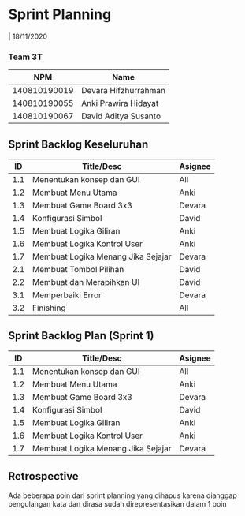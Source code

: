 # Sprint Planning 
| 18/11/2020

### Team 3T
| NPM           | Name        |
| ------------- |-------------|
| 140810190019  | Devara Hifzhurrahman |
| 140810190055  | Anki Prawira Hidayat |
| 140810190067  | David Aditya Susanto |

## Sprint Backlog Keseluruhan 
| ID  | Title/Desc | Asignee | 
| --- | ---------- | ------- | 
| 1.1 | Menentukan konsep dan GUI | All |
| 1.2 | Membuat Menu Utama | Anki |
| 1.3 | Membuat Game Board 3x3 | Devara |
| 1.4 | Konfigurasi Simbol| David |
| 1.5 | Membuat Logika Giliran | Anki |
| 1.6 | Membuat Logika Kontrol User | Anki |
| 1.7 | Membuat Logika Menang Jika Sejajar | Devara |
| 2.1 | Membuat Tombol Pilihan | David |
| 2.2 | Membuat dan Merapihkan UI | David |
| 3.1 | Memperbaiki Error | Devara |
| 3.2 | Finishing | All |

## Sprint Backlog Plan (Sprint 1)
| ID  | Title/Desc | Asignee | 
| --- | ---------- | ------- | 
| 1.1 | Menentukan konsep dan GUI | All |
| 1.2 | Membuat Menu Utama | Anki |
| 1.3 | Membuat Game Board 3x3 | Devara |
| 1.4 | Konfigurasi Simbol| David |
| 1.5 | Membuat Logika Giliran | Anki |
| 1.6 | Membuat Logika Kontrol User | Anki |
| 1.7 | Membuat Logika Menang Jika Sejajar | Devara |

## Retrospective 
Ada beberapa poin dari sprint planning yang dihapus karena dianggap pengulangan kata dan dirasa sudah direpresentasikan dalam 1 poin
